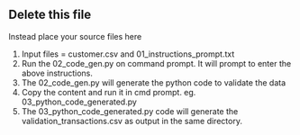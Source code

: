 ## Delete this file

Instead place your source files here

1. Input files = customer.csv and 01_instructions_prompt.txt
2. Run the 02_code_gen.py on command prompt. It will prompt to enter the above instructions.
3. The 02_code_gen.py will generate the python code to validate the data
4. Copy the content and run it in cmd prompt. eg. 03_python_code_generated.py
5. The 03_python_code_generated.py code will generate the validation_transactions.csv as output in the same directory.
